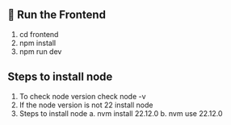 ## 🚀 Run the Frontend

1. cd frontend
2. npm install
3. npm run dev

## Steps to install node

1. To check node version check node -v 
2. If the node version is not 22 install node
3. Steps to install node
    a. nvm install 22.12.0
    b. nvm use 22.12.0

